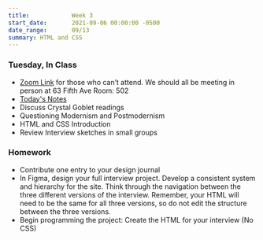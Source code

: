 ```yaml
---
title:            Week 3
start_date:       2021-09-06 00:00:00 -0500
date_range:       09/13
summary: HTML and CSS
---
```


### Tuesday, In Class

- [Zoom Link](https://NewSchool.zoom.us/my/nikafisher) for those who can&rsquo;t attend. We should all be meeting in person at 63 Fifth Ave Room: 502
- [Today's Notes](https://paper.dropbox.com/doc/Core-1-Interaction-Week-3-Notes--BSU1ublUTdbW01pi2gBrwUaUAQ-OyO2FDTS7VF0DT2GptpgT)
- Discuss Crystal Goblet readings
- Questioning Modernism and Postmodernism
- HTML and CSS Introduction
- Review Interview sketches in small groups

### Homework
- Contribute one entry to your design journal
- In Figma, design your full interview project. Develop a consistent system and hierarchy for the site. Think through the navigation between the three different versions of the interview. Remember, your HTML will need to be the same for all three versions, so do not edit the structure between the three versions.
- Begin programming the project: Create the HTML for your interview (No CSS)